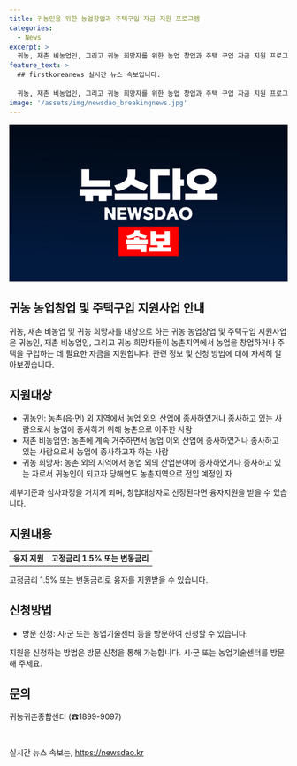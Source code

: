 ```yaml
---
title: 귀농인을 위한 농업창업과 주택구입 자금 지원 프로그램
categories:
  - News
excerpt: >
  귀농, 재촌 비농업인, 그리고 귀농 희망자를 위한 농업 창업과 주택 구입 자금 지원 프로그램이 실시되고 있습니다. 고정금리 1.5% 또는 변동금리로 융자가 지원되며, 신청은 시·군 농업기술센터 등을 방문하여 신청할 수 있습니다. 귀농귀촌종합센터로 문의하실 수 있습니다. 이 프로그램은 귀농, 재촌 비농업인, 귀농 희망자들을 위한 소중한 기회를 제공하고 있습니다.
feature_text: >
  ## firstkoreanews 실시간 뉴스 속보입니다.

  귀농, 재촌 비농업인, 그리고 귀농 희망자를 위한 농업 창업과 주택 구입 자금 지원 프로그램이 실시되고 있습니다. 고정금리 1.5% 또는 변동금리로 융자가 지원되며, 신청은 시·군 농업기술센터 등을 방문하여 신청할 수 있습니다. 귀농귀촌종합센터로 문의하실 수 있습니다. 이 프로그램은 귀농, 재촌 비농업인, 귀농 희망자들을 위한 소중한 기회를 제공하고 있습니다.
image: '/assets/img/newsdao_breakingnews.jpg'
---
```


<p><img src="/assets/img/newsdao_breakingnews.jpg" alt="firstkoreanews 속보" /></p>

<h2>귀농 농업창업 및 주택구입 지원사업 안내</h2>

<p data-ke-size="size16">귀농, 재촌 비농업 및 귀농 희망자를 대상으로 하는 귀농 농업창업 및 주택구입 지원사업은 귀농인, 재촌 비농업인, 그리고 귀농 희망자들이 농촌지역에서 농업을 창업하거나 주택을 구입하는 데 필요한 자금을 지원합니다. 관련 정보 및 신청 방법에 대해 자세히 알아보겠습니다.</p>

<h2 data-ke-size="size26">지원대상</h2>

<ul>
    <li>귀농인: 농촌(읍·면) 외 지역에서 농업 외의 산업에 종사하였거나 종사하고 있는 사람으로서 농업에 종사하기 위해 농촌으로 이주한 사람</li>
    <li>재촌 비농업인: 농촌에 계속 거주하면서 농업 이외 산업에 종사하였거나 종사하고 있는 사람으로서 농업에 종사하고자 하는 사람</li>
    <li>귀농 희망자: 농촌 외의 지역에서 농업 외의 산업분야에 종사하였거나 종사하고 있는 자로서 귀농인이 되고자 당해연도 농촌지역으로 전입 예정인 자</li>
</ul>

<p data-ke-size="size16">세부기준과 심사과정을 거치게 되며, 창업대상자로 선정된다면 융자지원을 받을 수 있습니다.</p>

<h2 data-ke-size="size26">지원내용</h2>

<table>
    <tr>
        <td><b>융자 지원</b></td>
        <td style="text-align: center; height: 17px;"><b>고정금리 1.5% 또는 변동금리</b></td>
    </tr>
</table>

<p data-ke-size="size16">고정금리 1.5% 또는 변동금리로 융자를 지원받을 수 있습니다.</p>

<h2 data-ke-size="size26">신청방법</h2>

<ul>
    <li>방문 신청: 시·군 또는 농업기술센터 등을 방문하여 신청할 수 있습니다.</li>
</ul>

<p data-ke-size="size16">지원을 신청하는 방법은 방문 신청을 통해 가능합니다. 시·군 또는 농업기술센터를 방문해 주세요.</p>

<h2 data-ke-size="size26">문의</h2>

<p data-ke-size="size16">귀농귀촌종합센터 (☎1899-9097)</p>

<p data-ke-size="size16">&nbsp;</p>
실시간 뉴스 속보는, <a href="https://newsdao.kr" rel="dofollow">https://newsdao.kr</a>


